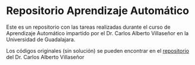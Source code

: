 # Repositorio Aprendizaje Automático
Este es un repositorio con las tareas realizadas durante el curso de Aprendizaje Automático impartido por el Dr. Carlos Alberto Villaseñor en la Universidad de Guadalajara.

Los códigos originales (sin solución) se pueden encontrar en el [repositorio](https://github.com/Dr-Carlos-Villasenor/Clase_Aprendizaje_Profundo/tree/main) del Dr. Carlos Alberto Villaseñor